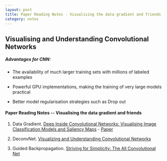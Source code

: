```yaml
---
layout: post
title: Paper Reading Notes - Visualising the data gradient and friends(1)
category: notes
---
```


## Visualising and Understanding Convolutional Networks

##### Advantages for CNN:

* The availability of much larger training sets with millions of labeled examples

* Powerful GPU implementations, making the training of very large models practical 

* Better model regularisation strategies such as Drop out


#### Paper Reading Notes -- Visualising the data gradient and friends

1. Data Gradient. [Deep Inside Convolutional Networks: Visualising Image Classification Models and Saliency Maps]() - [Paper](https://www.cs.nyu.edu/~fergus/papers/zeilerECCV2014.pdf)

2. DeconvNet. [Visualizing and Understanding Convolutional Networks]()

3. Guided Backpropagation. [Striving for Simplicity: The All Convolutional Net]()



